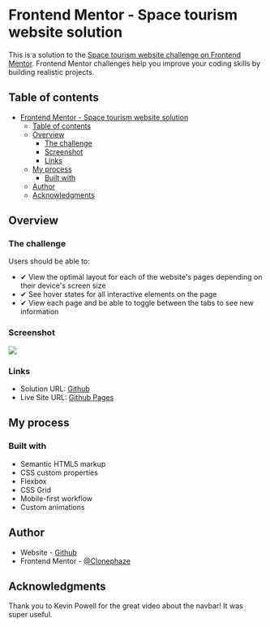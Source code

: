 # Frontend Mentor - Space tourism website solution

This is a solution to the [Space tourism website challenge on Frontend Mentor](https://www.frontendmentor.io/challenges/space-tourism-multipage-website-gRWj1URZ3). Frontend Mentor challenges help you improve your coding skills by building realistic projects. 

## Table of contents

- [Frontend Mentor - Space tourism website solution](#frontend-mentor---space-tourism-website-solution)
  - [Table of contents](#table-of-contents)
  - [Overview](#overview)
    - [The challenge](#the-challenge)
    - [Screenshot](#screenshot)
    - [Links](#links)
  - [My process](#my-process)
    - [Built with](#built-with)
  - [Author](#author)
  - [Acknowledgments](#acknowledgments)

## Overview

### The challenge

Users should be able to:

- ✔ View the optimal layout for each of the website's pages depending on their device's screen size
- ✔ See hover states for all interactive elements on the page
- ✔ View each page and be able to toggle between the tabs to see new information

### Screenshot

![](/SpaceChallengeComplete.webp)

### Links

- Solution URL: [Github](https://github.com/Clonephaze/space-tourism-website-main)
- Live Site URL: [Github Pages](https://clonephaze.github.io/space-tourism-website-main/)

## My process

### Built with

- Semantic HTML5 markup
- CSS custom properties
- Flexbox
- CSS Grid
- Mobile-first workflow
- Custom animations

## Author

- Website - [Github](https://github.com/Clonephaze)
- Frontend Mentor - [@Clonephaze](https://www.frontendmentor.io/profile/Clonephaze)

## Acknowledgments

Thank you to Kevin Powell for the great video about the navbar! It was super useful.
